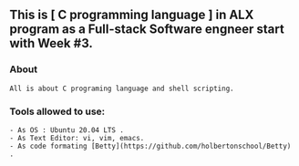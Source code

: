 ## This is [ C programming language ] in ALX program as a Full-stack Software engneer start with Week #3.

### About
	All is about C programing language and shell scripting.

### Tools allowed to use:
	- As OS : Ubuntu 20.04 LTS .
	- As Text Editor: vi, vim, emacs.
	- As code formating [Betty](https://github.com/holbertonschool/Betty) .
